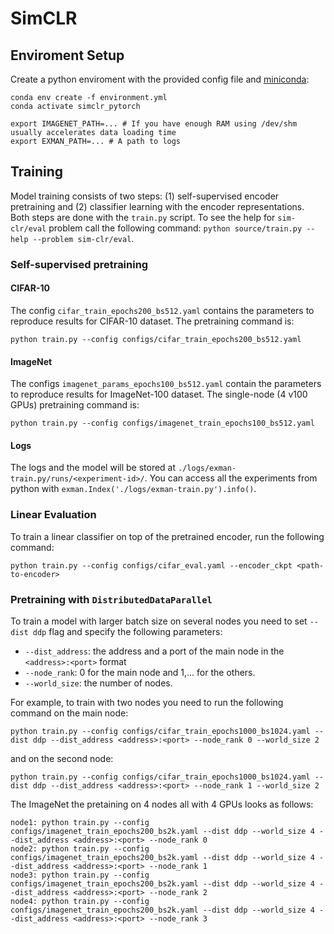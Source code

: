 # SimCLR 



## Enviroment Setup


Create a python enviroment with the provided config file and [miniconda](https://docs.conda.io/en/latest/miniconda.html):

```(bash)
conda env create -f environment.yml
conda activate simclr_pytorch

export IMAGENET_PATH=... # If you have enough RAM using /dev/shm usually accelerates data loading time
export EXMAN_PATH=... # A path to logs
```

## Training
Model training consists of two steps: (1) self-supervised encoder pretraining and (2) classifier learning with the encoder representations. Both steps are done with the `train.py` script. To see the help for `sim-clr/eval` problem call the following command: `python source/train.py --help --problem sim-clr/eval`.

### Self-supervised pretraining

#### CIFAR-10
The config `cifar_train_epochs200_bs512.yaml` contains the parameters to reproduce results for CIFAR-10 dataset. The pretraining command is:

```(bash)
python train.py --config configs/cifar_train_epochs200_bs512.yaml
```

#### ImageNet
The configs `imagenet_params_epochs100_bs512.yaml` contain the parameters to reproduce results for ImageNet-100 dataset. The single-node (4 v100 GPUs) pretraining command is:

```(bash)
python train.py --config configs/imagenet_train_epochs100_bs512.yaml
```

#### Logs
The logs and the model will be stored at `./logs/exman-train.py/runs/<experiment-id>/`. You can access all the experiments from python with `exman.Index('./logs/exman-train.py').info()`.


### Linear Evaluation
To train a linear classifier on top of the pretrained encoder, run the following command:

```(bash)
python train.py --config configs/cifar_eval.yaml --encoder_ckpt <path-to-encoder>
```

 
### Pretraining with `DistributedDataParallel`
To train a model with larger batch size on several nodes you need to set `--dist ddp` flag and specify the following parameters: 
- `--dist_address`: the address and a port of the main node in the `<address>:<port>` format
- `--node_rank`: 0 for the main node and 1,... for the others.
- `--world_size`: the number of nodes.

For example, to train with two nodes you need to run the following command on the main node:
```(bash)
python train.py --config configs/cifar_train_epochs1000_bs1024.yaml --dist ddp --dist_address <address>:<port> --node_rank 0 --world_size 2
```
and on the second node:
```(bash)
python train.py --config configs/cifar_train_epochs1000_bs1024.yaml --dist ddp --dist_address <address>:<port> --node_rank 1 --world_size 2
```

The ImageNet the pretaining on 4 nodes all with 4 GPUs looks as follows:
```
node1: python train.py --config configs/imagenet_train_epochs200_bs2k.yaml --dist ddp --world_size 4 --dist_address <address>:<port> --node_rank 0
node2: python train.py --config configs/imagenet_train_epochs200_bs2k.yaml --dist ddp --world_size 4 --dist_address <address>:<port> --node_rank 1
node3: python train.py --config configs/imagenet_train_epochs200_bs2k.yaml --dist ddp --world_size 4 --dist_address <address>:<port> --node_rank 2
node4: python train.py --config configs/imagenet_train_epochs200_bs2k.yaml --dist ddp --world_size 4 --dist_address <address>:<port> --node_rank 3
```




